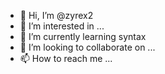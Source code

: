 - 👋 Hi, I’m @zyrex2
- 👀 I’m interested in ...
- 🌱 I’m currently learning syntax
- 💞️ I’m looking to collaborate on ...
- 📫 How to reach me ...


<!---
zyrex2/zyrex2 is a ✨ special ✨ repository because its `README.md` (this file) appears on your GitHub profile.
You can click the Preview link to take a look at your changes.
--->
